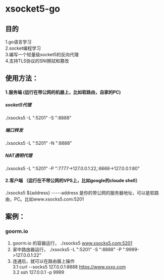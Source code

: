 # xsocket5-go
## 目的
1.go语言学习    
2.socket编程学习        
3.编写一个轻量级socket5的反向代理   
4.支持TLS协议的SNI擦拭和篡改    

## 使用方法：
#### 1.服务端 (运行在带公网的机器上，比如软路由，自家的PC)
#####   socket5代理        
./xsocks5 -L ":5201" -S ":8888"
#####    端口转发            
./xsocks5 -L ":5201" -N ":8888"
#####    NAT透明代理    
./xsocks5 -L ":5201" -P ":7777->127.0.0.1:22,:6666->127.0.0.1:80"

#### 2.客户端  （运行在不带公网的VPS上，比如google的cloude shell）
./xsocks5 ${address} -----address 是你的带公网的服务器地址，可以是软路由，PC。比如www.xsocks5.com:5201   

## 案例：
### goorm.io   
1. goorm.io 的容器运行， ./xsocks5 www.xsocks5.com:5201  
2. 家中路由器运行， ./xsocks5 -L ":5201" -S ":8888" -P ":9999->127.0.0.1:22"    
3. 连通后，就可以在路由器上操作     
   3.1 curl --socks5 127.0.0.1:8888 https://www.xxxx.com    
   3.2 ssh 127.0.0.1 -p 9999  
